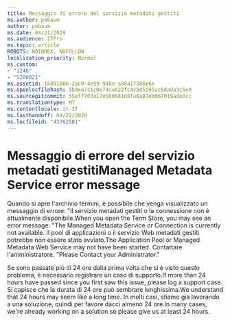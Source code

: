 ```yaml
---
title: Messaggio di errore del servizio metadati gestiti
ms.author: pebaum
author: pebaum
ms.date: 04/21/2020
ms.audience: ITPro
ms.topic: article
ROBOTS: NOINDEX, NOFOLLOW
localization_priority: Normal
ms.custom:
- "1246"
- "5200021"
ms.assetid: 15091086-2ac9-4e99-94be-a08a17386e6e
ms.openlocfilehash: 5bdea7c1c0e74ca622fc4c5d5595cc5dada3c5e0
ms.sourcegitcommit: 55eff703a17e500681d8fa6a87eb067019ade3cc
ms.translationtype: MT
ms.contentlocale: it-IT
ms.lasthandoff: 04/22/2020
ms.locfileid: "43762501"
---
```

# <a name="managed-metadata-service-error-message"></a><span data-ttu-id="42be5-102">Messaggio di errore del servizio metadati gestiti</span><span class="sxs-lookup"><span data-stu-id="42be5-102">Managed Metadata Service error message</span></span>

<span data-ttu-id="42be5-103">Quando si apre l'archivio termini, è possibile che venga visualizzato un messaggio di errore: "il servizio metadati gestiti o la connessione non è attualmente disponibile.</span><span class="sxs-lookup"><span data-stu-id="42be5-103">When you open the Term Store, you may see an error message: "The Managed Metadata Service or Connection is currently not available.</span></span> <span data-ttu-id="42be5-104">Il pool di applicazioni o il servizio Web metadati gestiti potrebbe non essere stato avviato.</span><span class="sxs-lookup"><span data-stu-id="42be5-104">The Application Pool or Managed Metadata Web Service may not have been started.</span></span> <span data-ttu-id="42be5-105">Contattare l'amministratore. "</span><span class="sxs-lookup"><span data-stu-id="42be5-105">Please Contact your Administrator."</span></span>
  
<span data-ttu-id="42be5-106">Se sono passate più di 24 ore dalla prima volta che si è visto questo problema, è necessario registrare un caso di supporto.</span><span class="sxs-lookup"><span data-stu-id="42be5-106">If more than 24 hours have passed since you first saw this issue, please log a support case.</span></span> <span data-ttu-id="42be5-107">Si capisce che la durata di 24 ore può sembrare lunghissima.</span><span class="sxs-lookup"><span data-stu-id="42be5-107">We understand that 24 hours may seem like a long time.</span></span> <span data-ttu-id="42be5-108">In molti casi, stiamo già lavorando a una soluzione, quindi per favore dacci almeno 24 ore.</span><span class="sxs-lookup"><span data-stu-id="42be5-108">In many cases, we're already working on a solution so please give us at least 24 hours.</span></span>
  
